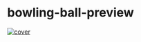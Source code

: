 # bowling-ball-preview
[![cover](https://img.youtube.com/vi/MtTHHIh9n18/maxresdefault.jpg)](https://www.youtube.com/watch?v=MtTHHIh9n18)
